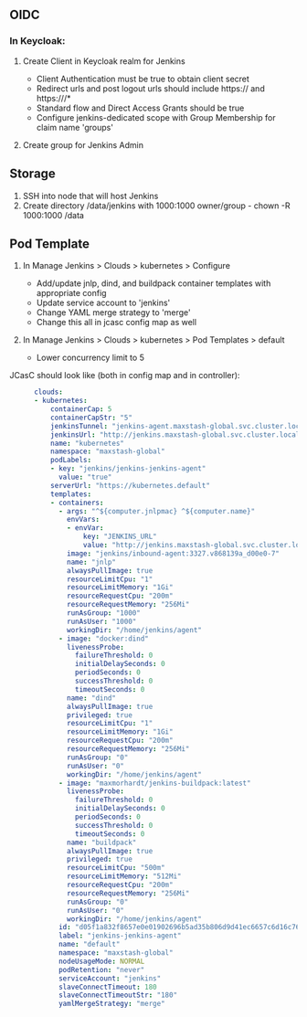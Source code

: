 ## OIDC

### In Keycloak:
1. Create Client in Keycloak realm for Jenkins
   - Client Authentication must be true to obtain client secret
   - Redirect urls and post logout urls should include https://<dns> and https://<dns>/*
   - Standard flow and Direct Access Grants should be true
   - Configure jenkins-dedicated scope with Group Membership for claim name 'groups'

2. Create group for Jenkins Admin

## Storage
1. SSH into node that will host Jenkins
2. Create directory /data/jenkins with 1000:1000 owner/group - chown -R 1000:1000 /data

## Pod Template
1. In Manage Jenkins > Clouds > kubernetes > Configure
   - Add/update jnlp, dind, and buildpack container templates with appropriate config
   - Update service account to 'jenkins'
   - Change YAML merge strategy to 'merge'
   - Change this all in jcasc config map as well

2. In Manage Jenkins > Clouds > kubernetes > Pod Templates > default
   - Lower concurrency limit to 5

JCasC should look like (both in config map and in controller):

```yaml
      clouds:
      - kubernetes:
          containerCap: 5
          containerCapStr: "5"
          jenkinsTunnel: "jenkins-agent.maxstash-global.svc.cluster.local:50000"
          jenkinsUrl: "http://jenkins.maxstash-global.svc.cluster.local:8080"
          name: "kubernetes"
          namespace: "maxstash-global"
          podLabels:
          - key: "jenkins/jenkins-jenkins-agent"
            value: "true"
          serverUrl: "https://kubernetes.default"
          templates:
          - containers:
            - args: "^${computer.jnlpmac} ^${computer.name}"
              envVars:
              - envVar:
                  key: "JENKINS_URL"
                  value: "http://jenkins.maxstash-global.svc.cluster.local:8080/"
              image: "jenkins/inbound-agent:3327.v868139a_d00e0-7"
              name: "jnlp"
              alwaysPullImage: true
              resourceLimitCpu: "1"
              resourceLimitMemory: "1Gi"
              resourceRequestCpu: "200m"
              resourceRequestMemory: "256Mi"
              runAsGroup: "1000"
              runAsUser: "1000"
              workingDir: "/home/jenkins/agent"
            - image: "docker:dind"
              livenessProbe:
                failureThreshold: 0
                initialDelaySeconds: 0
                periodSeconds: 0
                successThreshold: 0
                timeoutSeconds: 0
              name: "dind"
              alwaysPullImage: true
              privileged: true
              resourceLimitCpu: "1"
              resourceLimitMemory: "1Gi"
              resourceRequestCpu: "200m"
              resourceRequestMemory: "256Mi"
              runAsGroup: "0"
              runAsUser: "0"
              workingDir: "/home/jenkins/agent"
            - image: "maxmorhardt/jenkins-buildpack:latest"
              livenessProbe:
                failureThreshold: 0
                initialDelaySeconds: 0
                periodSeconds: 0
                successThreshold: 0
                timeoutSeconds: 0
              name: "buildpack"
              alwaysPullImage: true
              privileged: true
              resourceLimitCpu: "500m"
              resourceLimitMemory: "512Mi"
              resourceRequestCpu: "200m"
              resourceRequestMemory: "256Mi"
              runAsGroup: "0"
              runAsUser: "0"
              workingDir: "/home/jenkins/agent"
            id: "d05f1a832f8657e0e01902696b5ad35b806d9d41ec6657c6d16c768c8d712d47"
            label: "jenkins-jenkins-agent"
            name: "default"
            namespace: "maxstash-global"
            nodeUsageMode: NORMAL
            podRetention: "never"
            serviceAccount: "jenkins"
            slaveConnectTimeout: 180
            slaveConnectTimeoutStr: "180"
            yamlMergeStrategy: "merge"
```